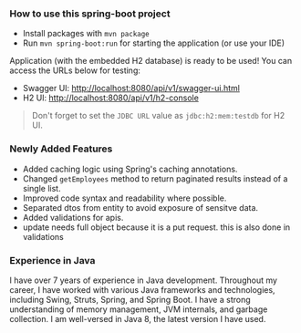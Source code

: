 ### How to use this spring-boot project

- Install packages with `mvn package`
- Run `mvn spring-boot:run` for starting the application (or use your IDE)

Application (with the embedded H2 database) is ready to be used! You can access the URLs below for testing:

- Swagger UI: [http://localhost:8080/api/v1/swagger-ui.html](http://localhost:8080/api/v1/swagger-ui.html)
- H2 UI: [http://localhost:8080/api/v1/h2-console](http://localhost:8080/api/v1/h2-console)

> Don't forget to set the `JDBC URL` value as `jdbc:h2:mem:testdb` for H2 UI.

### Newly Added Features

- Added caching logic using Spring's caching annotations.
- Changed `getEmployees` method to return paginated results instead of a single list.
- Improved code syntax and readability where possible.
- Separated dtos from entity to avoid exposure of sensitve data.
- Added validations for apis.
- update needs full object because it is a put request. this is also done in validations

### Experience in Java

I have over 7 years of experience in Java development. Throughout my career, I have worked with various Java frameworks and technologies, including Swing, Struts, Spring, and Spring Boot. I have a strong understanding of memory management, JVM internals, and garbage collection. I am well-versed in Java 8, the latest version I have used.
